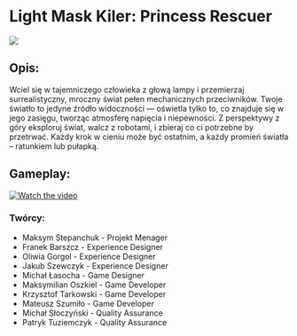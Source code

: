 # Light Mask Kiler: Princess Rescuer

<img src="https://media.discordapp.net/attachments/1307667927771910156/1316082265402511360/Screenshot_3.png?ex=69019adf&is=6900495f&hm=9a569ffcfdf5db5597fba52024155816363e19469f50a688c88ea14bd005c5cc&=&format=webp&quality=lossless&width=1536&height=864">


## Opis:
Wciel się w tajemniczego człowieka z głową lampy i przemierzaj surrealistyczny, mroczny świat pełen mechanicznych przeciwników. 
Twoje światło to jedyne źródło widoczności — oświetla tylko to, co znajduje się w jego zasięgu, tworząc atmosferę napięcia i niepewności.
Z perspektywy z góry eksploruj świat, walcz z robotami, i zbieraj co ci potrzebne by przetrwać. 
Każdy krok w cieniu może być ostatnim, a każdy promień światła – ratunkiem lub pułapką.

## Gameplay:
[![Watch the video](https://img.youtube.com/vi/TA-jRgyij7s/0.jpg)](https://www.youtube.com/watch?v=TA-jRgyij7s)

### Twórcy:
- Maksym Stepanchuk - Projekt Menager
- Franek Barszcz - Experience Designer
- Oliwia Gorgol - Experience Designer
- Jakub Szewczyk - Experience Designer
- Michał Łasocha - Game Designer
- Maksymilian Oszkiel - Game Developer
- Krzysztof Tarkowski - Game Developer
- Mateusz Szumiło - Game Developer
- Michał Słoczyński - Quality Assurance
- Patryk Tuziemczyk - Quality Assurance
